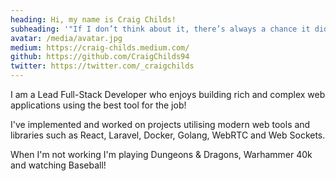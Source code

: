 ```yaml
---
heading: Hi, my name is Craig Childs!
subheading: '"If I don’t think about it, there’s always a chance it didn’t happen."'
avatar: /media/avatar.jpg
medium: https://craig-childs.medium.com/
github: https://github.com/CraigChilds94
twitter: https://twitter.com/_craigchilds
---
```

I am a Lead Full-Stack Developer who enjoys building rich and complex web applications using the best tool for the job!

I've implemented and worked on projects utilising modern web tools and libraries such as React, Laravel, Docker, Golang, WebRTC and Web Sockets.

When I'm not working I'm playing Dungeons & Dragons, Warhammer 40k and watching Baseball!